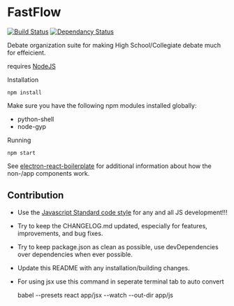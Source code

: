# FastFlow
[![Build Status](https://travis-ci.org/Zarkoix/FastFlow.svg?branch=master)](https://travis-ci.org/Zarkoix/FastFlow)
[![Dependancy Status](https://david-dm.org/Zarkoix/FastFlow.svg)](https://david-dm.org)

Debate organization suite for making High School/Collegiate debate much for effeicient.

requires [NodeJS](https://nodejs.org/en/)

Installation

    npm install

Make sure you have the following npm modules installed globally:

* python-shell
* node-gyp

Running

    npm start

See [electron-react-boilerplate](https://github.com/chentsulin/electron-react-boilerplate) for additional information about how the non-/app components work.

## Contribution

* Use the [Javascript Standard code style](https://github.com/feross/standard) for any and all JS development!!!

* Try to keep the CHANGELOG.md updated, especially for features, improvements, and bug fixes.

* Try to keep package.json as clean as possible, use devDependencies over dependencies when ever possible.

* Update this README with any installation/building changes.

* For using jsx use this command in seperate terminal tab to auto convert

    babel --presets react app/jsx --watch --out-dir app/js
